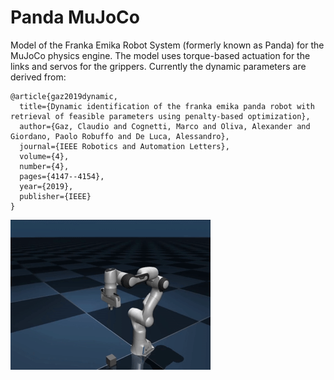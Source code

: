 # Panda MuJoCo
Model of the Franka Emika Robot System (formerly known as Panda) for the MuJoCo physics engine. The model uses torque-based actuation for the links and servos for the grippers. Currently the dynamic parameters are derived from:
```
@article{gaz2019dynamic,
  title={Dynamic identification of the franka emika panda robot with retrieval of feasible parameters using penalty-based optimization},
  author={Gaz, Claudio and Cognetti, Marco and Oliva, Alexander and Giordano, Paolo Robuffo and De Luca, Alessandro},
  journal={IEEE Robotics and Automation Letters},
  volume={4},
  number={4},
  pages={4147--4154},
  year={2019},
  publisher={IEEE}
}
```
![panda_mujoco](demo.gif)